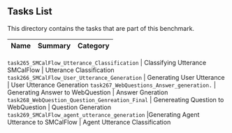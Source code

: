 ## Tasks List 

This directory contains the tasks that are part of this benchmark. 


Name | Summary | Category
---- | ----------- | --------

`task265_SMCalFlow_Utterance_Classification` | Classifying Utterance SMCalFlow | Utterance Classification
`task266_SMCalFlow_User_Utterance_Generation` | Generating User Utterance | User Utterance Generation
`task267_WebQuestions_Answer_generation.` | Generating Answer to WebQuestion | Answer Gneration
`task268_WebQuestion_Question_Genreation_Final` | Genereating Question to WebQuestion | Question Generation
`task269_SMCalFlow_agent_utterance_generation` |Generating Agent Utterance to SMCalFlow | Agent Utterance Classification